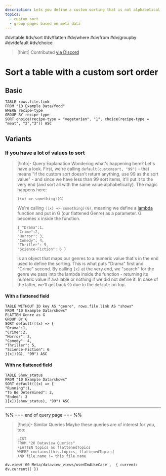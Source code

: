 ```yaml
---
description: Lets you define a custom sorting that is not alphabetical
topics:
  - custom sort
  - group pages based on meta data
---
```

#dv/table #dv/sort #dv/flatten #dv/where #dv/from  #dv/groupby #dv/default #dv/choice 


> [!hint] Contributed [via Discord](https://discord.com/channels/686053708261228577/875721010144477204/1006263776976318577)

# Sort a table with a custom sort order

## Basic 

```dataview
TABLE rows.file.link
FROM "10 Example Data/food"
WHERE recipe-type
GROUP BY recipe-type
SORT choice(recipe-type = "vegetarian", "1", choice(recipe-type = "meat", "2","3")) ASC
```

## Variants

### If you have a lot of values to sort

> [!info]- Query Explanation
> Wondering what's happening here? Let's have a look. First, we're calling `default(customsort, "99")` - that means "If the custom sort doesn't return anything, use 99 as the sort value" - and since we have less than 99 sort items, it'll put it to the very end (and sort all with the same value alphabetically).
> The magic happens here:
> ```
> ((x) => something)(G)
> ```
> We're calling `((x) => something)(G)`, meaning we define a [lambda](https://blacksmithgu.github.io/obsidian-dataview/query/expressions/#lambdas) function and put in G (our flattened Genre) as a parameter. G becomes x inside the function.
> ```
> { "Drama":1, 
> "Crime":2,
> "Horror": 3,
> "Comedy": 4,
> "Thriller": 5,
> "Science-Fiction": 6 }
> ```
> is an object that maps our genres to a numeric value that's in the end used to define the sorting. This is what puts "Drama" first and "Crime" second. By calling `[x]` at the very end, we "search" for the genre we pass into the lambda inside the function - returning its numeric value if available or nothing if we did not define it. In case of the latter, we'll get back `99` due to the `default` on top.

#### With a flattened field
```dataview
TABLE WITHOUT ID key AS "genre", rows.file.link AS "shows"
FROM "10 Example Data/shows"
FLATTEN Genre as G
GROUP BY G
SORT default(((x) => {
"Drama":1, 
"Crime":2,
"Horror": 3,
"Comedy": 4,
"Thriller": 5,
"Science-Fiction": 6
}[x])(G), "99") ASC
```

#### With no flattened field
```dataview
TABLE Show_status
FROM "10 Example Data/shows"
SORT default(((x) => {
"Running":1,
"To Be Determined": 2,
"Ended": 3
}[x])(show_status), "99") ASC
```

---
%% === end of query page === %%
> [!help]- Similar Queries
> Maybe these queries are of interest for you, too:
> ```dataview
> LIST
> FROM "20 Dataview Queries"
> FLATTEN topics as flattenedTopics
> WHERE contains(this.topics, flattenedTopics)
> AND file.name != this.file.name
> ```

```dataviewjs
dv.view('00 Meta/dataview_views/usedInAUseCase',  { current: dv.current() })
```